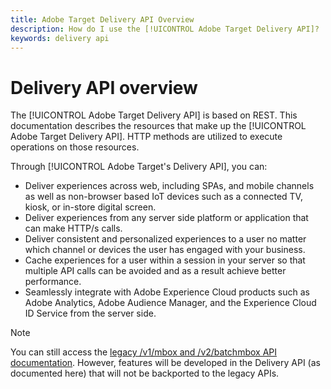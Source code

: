 ```yaml
---
title: Adobe Target Delivery API Overview
description: How do I use the [!UICONTROL Adobe Target Delivery API]?
keywords: delivery api
---
```


# Delivery API overview

The [!UICONTROL Adobe Target Delivery API] is based on REST. This documentation describes the resources that make up the [!UICONTROL Adobe Target Delivery API]. HTTP methods are utilized to execute operations on those resources. 

Through [!UICONTROL Adobe Target's Delivery API], you can:

* Deliver experiences across web, including SPAs, and mobile channels as well as non-browser based IoT devices such as a connected TV, kiosk, or in-store digital screen.
* Deliver experiences from any server side platform or application that can make HTTP/s calls.
* Deliver consistent and personalized experiences to a user no matter which channel or devices the user has engaged with your business.
* Cache experiences for a user within a session in your server so that multiple API calls can be avoided and as a result achieve better performance.
* Seamlessly integrate with Adobe Experience Cloud products such as Adobe Analytics, Adobe Audience Manager, and the Experience Cloud ID Service from the server side.

>[!NOTE]
>
>You can still access the [legacy /v1/mbox and /v2/batchmbox API documentation](https://developers.adobetarget.com/api/legacy-api/index.html). However, features will be developed in the Delivery API (as documented here) that will not be backported to the legacy APIs.


<!--

---
title: Adobe Target Delivery API and SDKs
description: Adobe Target Delivery API and SDKs
keywords: delivery api
---

# SDKs

Adobe Target offers SDKs to interact with the Target Delivery API and help ease the Adobe Target integration with other Experience Cloud solutions such as Adobe Analytics and Adobe Audience Manager by helping you follow best practices in managing sessions and cookies. Therefore, it is highly recommended to leverage a SDK to mask away these complexities and prevent incorrect utilization of the API.

## Node.js SDK

The [Node.js SDK](https://github.com/adobe/target-nodejs-sdk) is open sourced and maintained within Github, where you can find the documentation and usage instructions.

Read the [changelog](https://github.com/adobe/target-nodejs-sdk/blob/main/CHANGELOG.md) for the Node.js SDK.

## Java SDK

The [Java SDK](https://github.com/adobe/target-java-sdk) is open sourced and maintained within Github, where you can find the documentation and usage instructions.

Read the [changelog](https://github.com/adobe/target-java-sdk/blob/main/CHANGELOG.md) for the Java SDK.

-->
